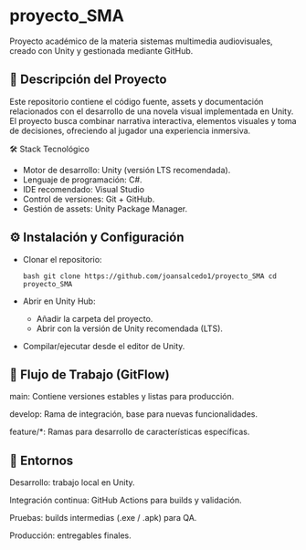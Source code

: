 # proyecto_SMA

Proyecto académico de la materia sistemas multimedia audiovisuales, creado con Unity y gestionada mediante GitHub.

📌 Descripción del Proyecto
--
Este repositorio contiene el código fuente, assets y documentación relacionados con el desarrollo de una novela visual implementada en Unity. El proyecto busca combinar narrativa interactiva, elementos visuales y toma de decisiones, ofreciendo al jugador una experiencia inmersiva.

🛠️ Stack Tecnológico

- Motor de desarrollo: Unity (versión LTS recomendada).
- Lenguaje de programación: C#.
- IDE recomendado: Visual Studio
- Control de versiones: Git + GitHub.
- Gestión de assets: Unity Package Manager.


⚙️ Instalación y Configuración
--
- Clonar el repositorio:

  ``bash
git clone https://github.com/joansalcedo1/proyecto_SMA
cd proyecto_SMA
``

- Abrir en Unity Hub:
    - Añadir la carpeta del proyecto.
    - Abrir con la versión de Unity recomendada (LTS).
- Compilar/ejecutar desde el editor de Unity.


🌱 Flujo de Trabajo (GitFlow)
--
main: Contiene versiones estables y listas para producción.

develop: Rama de integración, base para nuevas funcionalidades.

feature/*: Ramas para desarrollo de características específicas.

🧪 Entornos
--
Desarrollo: trabajo local en Unity.

Integración continua: GitHub Actions para builds y validación.

Pruebas: builds intermedias (.exe / .apk) para QA.

Producción: entregables finales.
